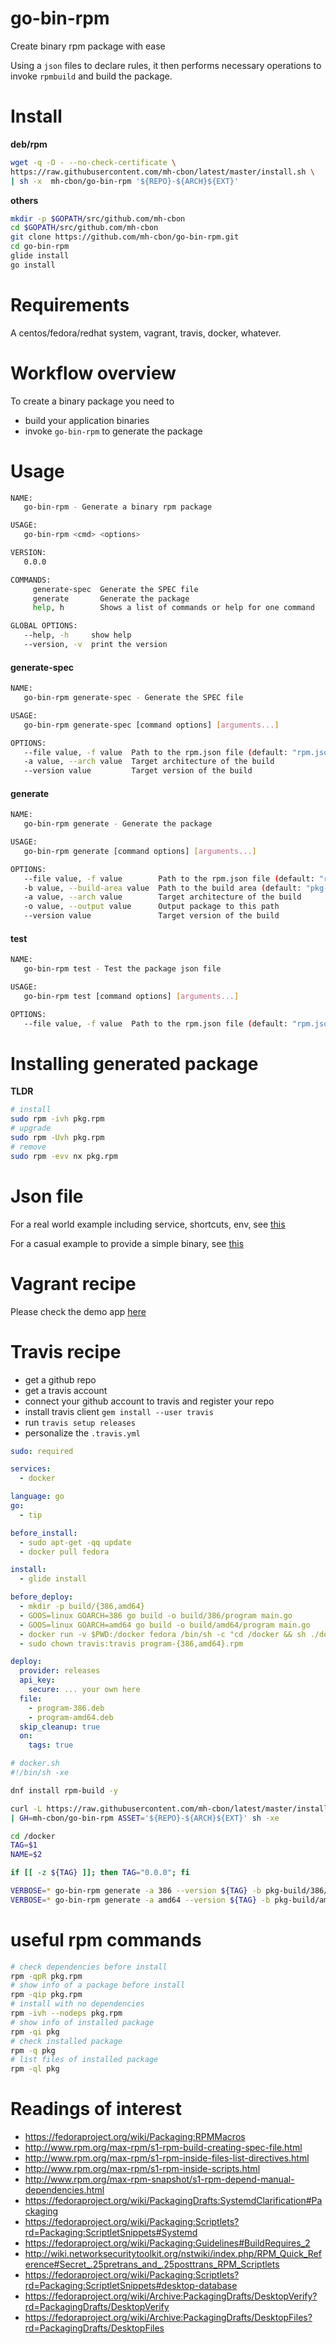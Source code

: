 # go-bin-rpm

Create binary rpm package with ease

Using a `json` files to declare rules, it then performs necessary operations
to invoke `rpmbuild` and build the package.

# Install

__deb/rpm__

```sh
wget -q -O - --no-check-certificate \
https://raw.githubusercontent.com/mh-cbon/latest/master/install.sh \
| sh -x  mh-cbon/go-bin-rpm '${REPO}-${ARCH}${EXT}'
```

__others__

```sh
mkdir -p $GOPATH/src/github.com/mh-cbon
cd $GOPATH/src/github.com/mh-cbon
git clone https://github.com/mh-cbon/go-bin-rpm.git
cd go-bin-rpm
glide install
go install
```

# Requirements

A centos/fedora/redhat system, vagrant, travis, docker, whatever.

# Workflow overview

To create a binary package you need to

- build your application binaries
- invoke `go-bin-rpm` to generate the package

# Usage

```sh
NAME:
   go-bin-rpm - Generate a binary rpm package

USAGE:
   go-bin-rpm <cmd> <options>

VERSION:
   0.0.0

COMMANDS:
     generate-spec  Generate the SPEC file
     generate       Generate the package
     help, h        Shows a list of commands or help for one command

GLOBAL OPTIONS:
   --help, -h     show help
   --version, -v  print the version
```

#### generate-spec

```sh
NAME:
   go-bin-rpm generate-spec - Generate the SPEC file

USAGE:
   go-bin-rpm generate-spec [command options] [arguments...]

OPTIONS:
   --file value, -f value  Path to the rpm.json file (default: "rpm.json")
   -a value, --arch value  Target architecture of the build
   --version value         Target version of the build
```

#### generate

```sh
NAME:
   go-bin-rpm generate - Generate the package

USAGE:
   go-bin-rpm generate [command options] [arguments...]

OPTIONS:
   --file value, -f value        Path to the rpm.json file (default: "rpm.json")
   -b value, --build-area value  Path to the build area (default: "pkg-build")
   -a value, --arch value        Target architecture of the build
   -o value, --output value      Output package to this path
   --version value               Target version of the build
```

#### test

```sh
NAME:
   go-bin-rpm test - Test the package json file

USAGE:
   go-bin-rpm test [command options] [arguments...]

OPTIONS:
   --file value, -f value  Path to the rpm.json file (default: "rpm.json")
```

# Installing generated package

__TLDR__

```sh
# install
sudo rpm -ivh pkg.rpm
# upgrade
sudo rpm -Uvh pkg.rpm
# remove
sudo rpm -evv nx pkg.rpm
```

# Json file

For a real world example including service, shortcuts, env, see [this](demo/rpm.json)

For a casual example to provide a simple binary, see [this](rpm.json)

# Vagrant recipe

Please check the demo app [here](demo/)

# Travis recipe

- get a github repo
- get a travis account
- connect your github account to travis and register your repo
- install travis client `gem install --user travis`
- run `travis setup releases`
- personalize the `.travis.yml`

```yml
sudo: required

services:
  - docker

language: go
go:
  - tip

before_install:
  - sudo apt-get -qq update
  - docker pull fedora

install:
  - glide install

before_deploy:
  - mkdir -p build/{386,amd64}
  - GOOS=linux GOARCH=386 go build -o build/386/program main.go
  - GOOS=linux GOARCH=amd64 go build -o build/amd64/program main.go
  - docker run -v $PWD:/docker fedora /bin/sh -c "cd /docker && sh ./docker.sh ${TRAVIS_TAG} program"
  - sudo chown travis:travis program-{386,amd64}.rpm

deploy:
  provider: releases
  api_key:
    secure: ... your own here
  file:
    - program-386.deb
    - program-amd64.deb
  skip_cleanup: true
  on:
    tags: true
```

```sh
# docker.sh
#!/bin/sh -xe

dnf install rpm-build -y

curl -L https://raw.githubusercontent.com/mh-cbon/latest/master/install.sh \
| GH=mh-cbon/go-bin-rpm ASSET='${REPO}-${ARCH}${EXT}' sh -xe

cd /docker
TAG=$1
NAME=$2

if [[ -z ${TAG} ]]; then TAG="0.0.0"; fi

VERBOSE=* go-bin-rpm generate -a 386 --version ${TAG} -b pkg-build/386/ -o ${NAME}-386.rpm
VERBOSE=* go-bin-rpm generate -a amd64 --version ${TAG} -b pkg-build/amd64/ -o ${NAME}-amd64.rpm
```

# useful rpm commands

```sh
# check dependencies before install
rpm -qpR pkg.rpm
# show info of a package before install
rpm -qip pkg.rpm
# install with no dependencies
rpm -ivh --nodeps pkg.rpm
# show info of installed package
rpm -qi pkg
# check installed package
rpm -q pkg
# list files of installed package
rpm -ql pkg
```

# Readings of interest

- https://fedoraproject.org/wiki/Packaging:RPMMacros
- http://www.rpm.org/max-rpm/s1-rpm-build-creating-spec-file.html
- http://www.rpm.org/max-rpm/s1-rpm-inside-files-list-directives.html
- http://www.rpm.org/max-rpm/s1-rpm-inside-scripts.html
- http://www.rpm.org/max-rpm-snapshot/s1-rpm-depend-manual-dependencies.html
- https://fedoraproject.org/wiki/PackagingDrafts:SystemdClarification#Packaging
- https://fedoraproject.org/wiki/Packaging:Scriptlets?rd=Packaging:ScriptletSnippets#Systemd
- https://fedoraproject.org/wiki/Packaging:Guidelines#BuildRequires_2
- http://wiki.networksecuritytoolkit.org/nstwiki/index.php/RPM_Quick_Reference#Secret_.25pretrans_and_.25posttrans_RPM_Scriptlets
- https://fedoraproject.org/wiki/Packaging:Scriptlets?rd=Packaging:ScriptletSnippets#desktop-database
- https://fedoraproject.org/wiki/Archive:PackagingDrafts/DesktopVerify?rd=PackagingDrafts/DesktopVerify
- https://fedoraproject.org/wiki/Archive:PackagingDrafts/DesktopFiles?rd=PackagingDrafts/DesktopFiles
